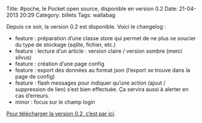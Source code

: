 Title: #poche, le Pocket open source, disponible en version 0.2
Date: 21-04-2013 20:29
Category: billets
Tags: wallabag

Depuis ce soir, la version 0.2 est disponible. Voici le changelog :

* feature : préparation d’une classe store qui permet de ne plus se soucier du type de stockage (sqlite, fichier, etc.)
* feature : lecture d’un article : version claire / version sombre (merci silvus)
* feature : création d’une page config
* feature : export des données au format json (l’export se trouve dans la page de config)
* feature : flash messages pour indiquer qu’une action (ajout / suppression de lien) s’est bien effectuée. Ça servira aussi à alerter en cas d’erreurs.
* minor : focus sur le champ login

[Pour télécharger la version 0.2, c’est par ici](https://wallabag.org).
